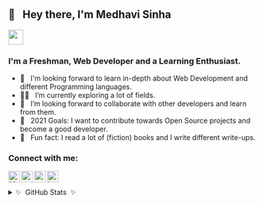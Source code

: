 ## 👋  &nbsp; Hey there, I'm Medhavi Sinha
[<img height="30" src="https://img.shields.io/badge/linkedin-blue.svg?&style=for-the-badge&logo=linkedin&logoColor=white" />][LinkedIn]
### I'm a Freshman, Web Developer and a Learning Enthusiast.

- 🔭 &nbsp; I'm looking forward to learn in-depth about Web Development and different Programming languages.
- 🕵️‍♀️ &nbsp; I’m currently exploring a lot of fields.
- 🤝 &nbsp; I’m looking forward to collaborate with other developers and learn from them.
- 🌸  &nbsp; 2021 Goals: I want to contribute towards Open Source projects and become a good developer.
- 💫  &nbsp; Fun fact: I read a lot of (fiction) books and I write different write-ups.

### Connect with me:

[<img align="left" alt="Medhavi Sinha | LinkedIn" width="23px" src="https://cdn.jsdelivr.net/npm/simple-icons@v3/icons/linkedin.svg" />][linkedin]
[<img align="left" alt="sassymedhavi | Twitter" width="23px" src="https://cdn.jsdelivr.net/npm/simple-icons@v3/icons/twitter.svg" />][twitter]
[<img align="left" alt="_medhavisinha_ | Instagram" width="23px" src="https://cdn.jsdelivr.net/npm/simple-icons@v3/icons/instagram.svg" />][instagram]
[<img align="left" alt="https://onemoremedhavi.medium.com/" width="23px" src="https://cdn.jsdelivr.net/npm/simple-icons@v3/icons/medium.svg" />][medium]

<br />
<br />
<details>
  <summary>✨&nbsp; GitHub Stats &nbsp;✨</summary>
  <br />

 <img align="left" alt= "Medhavi's GitHub stats" src= "https://github-readme-stats.vercel.app/api?username=medhavisinha&count_private=true&show_icons=true&custom_title=Github%20Status&show=issues&theme=radical" />
 
 </details>

[medium]: https://onemoremedhavi.medium.com/
[twitter]: https://twitter.com/sassymedhavi
[instagram]: https://instagram.com/_medhavisinha_
[linkedin]: https://www.linkedin.com/in/medhavi-sinha-7b9a431ba/
